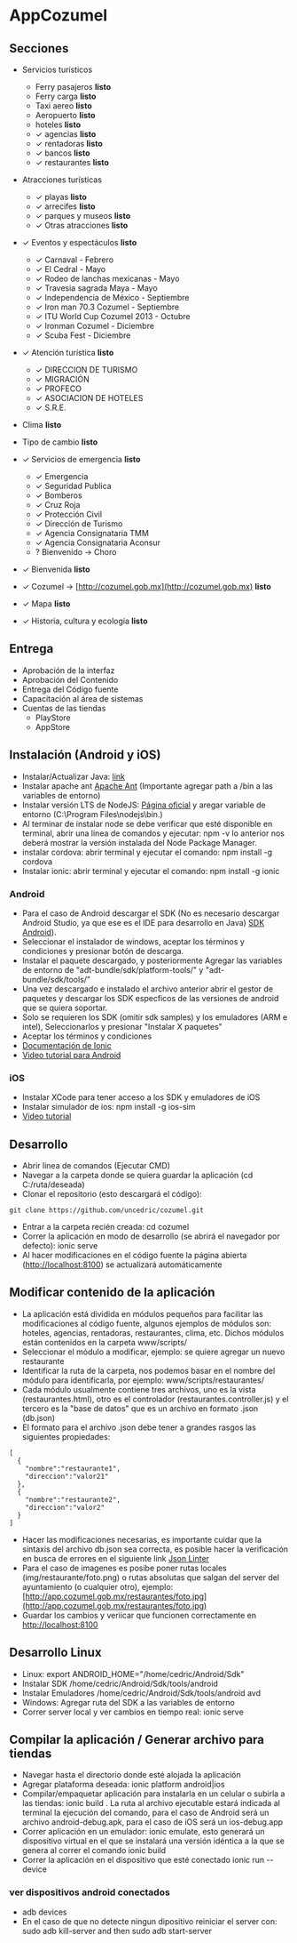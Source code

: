 # AppCozumel
## Secciones
- Servicios turísticos
  - Ferry pasajeros **listo**
  - Ferry carga **listo**
  - Taxi aereo **listo**
  - Aeropuerto **listo**
  - hoteles **listo**
  - ✓ agencias **listo**
  - ✓ rentadoras **listo**
  - ✓ bancos **listo**
  - ✓ restaurantes **listo**

- Atracciones turísticas
  - ✓ playas **listo**
  - ✓ arrecifes **listo**
  - ✓ parques y museos **listo**
  - ✓ Otras atracciones **listo**

- ✓ Eventos y espectáculos **listo**
  - ✓ Carnaval - Febrero
  - ✓ El Cedral - Mayo
  - ✓ Rodeo de lanchas mexicanas - Mayo
  - ✓ Travesia sagrada Maya - Mayo
  - ✓ Independencia de México - Septiembre
  - ✓ Iron man 70.3 Cozumel - Septiembre
  - ✓ ITU World Cup Cozumel 2013 - Octubre
  - ✓ Ironman Cozumel - Diciembre
  - ✓ Scuba Fest - Diciembre

- ✓ Atención turística **listo**
  - ✓ DIRECCION DE TURISMO
  - ✓ MIGRACIÓN
  - ✓ PROFECO
  - ✓ ASOCIACION DE HOTELES
  - ✓ S.R.E.

- Clima **listo**
- Tipo de cambio **listo**
- ✓ Servicios de emergencia **listo**
  - ✓ Emergencia
  - ✓ Seguridad Publica
  - ✓ Bomberos
  - ✓ Cruz Roja
  - ✓ Protección Civil
  - ✓ Dirección de Turismo
  - ✓ Agencia Consignataria TMM
  - ✓ Agencia Consignataria Aconsur
  - ? Bienvenido → Choro

- ✓ Bienvenida **listo**
- ✓ Cozumel → [http://cozumel.gob.mx](http://cozumel.gob.mx) **listo**
- ✓ Mapa **listo**
- ✓ Historia, cultura y ecología **listo**

## Entrega
- Aprobación de la interfaz
- Aprobación del Contenido
- Entrega del Código fuente
- Capacitación al área de sistemas
- Cuentas de las tiendas
  - PlayStore
  - AppStore

## Instalación (Android y iOS)
- Instalar/Actualizar Java: [link](http://www.oracle.com/technetwork/java/javase/downloads/jdk8-downloads-2133151.html)
- Instalar apache ant [Apache Ant](http://ant.apache.org/bindownload.cgi) (Importante agregar path a /bin a las variables de entorno)
- Instalar versión LTS de NodeJS: [Página oficial](http://nodejs.org) y aregar variable de entorno (C:\Program Files\nodejs\bin.)
- Al terminar de instalar node se debe verificar que esté disponible en terminal, abrir una linea de comandos y ejecutar: npm -v lo anterior nos deberá mostrar la versión instalada del Node Package Manager.
- instalar cordova: abrir terminal y ejecutar el comando: npm install -g cordova
- Instalar ionic: abrir terminal y ejecutar el comando: npm install -g ionic

### Android
- Para el caso de Android descargar el SDK (No es necesario descargar Android Studio, ya que ese es el IDE para desarrollo en Java) [SDK Android](http://developer.android.com/sdk/index.html#Other)).
- Seleccionar el instalador de windows, aceptar los términos y condiciones y presionar botón de descarga.
- Instalar el paquete descargado, y posteriormente Agregar las variables de entorno de "adt-bundle/sdk/platform-tools/" y "adt-bundle/sdk/tools/"
- Una vez descargado e instalado el archivo anterior abrir el gestor de paquetes y descargar los SDK especficos de las versiones de android que se quiera soportar.
- Solo se requieren los SDK (omitir sdk samples) y los emuladores (ARM e intel), Seleccionarlos y presionar "Instalar X paquetes"
- Aceptar los términos y condiciones
- [Documentación de Ionic](http://learn.ionicframework.com/videos/windows-android/)
- [Video tutorial para Android](https://www.youtube.com/watch?v=RNrNIHQ9cWo)

### iOS
- Instalar XCode para tener acceso a los SDK y emuladores de iOS
- Instalar simulador de ios: npm install -g ios-sim
- [Video tutorial](https://www.youtube.com/watch?v=1RQCjwnlTRk)

## Desarrollo
- Abrir linea de comandos (Ejecutar CMD)
- Navegar a la carpeta donde se quiera guardar la aplicación (cd C:/ruta/deseada)
- Clonar el repositorio (esto descargará el código):

```
git clone https://github.com/uncedric/cozumel.git
```

- Entrar a la carpeta recién creada: cd cozumel
- Correr la aplicación en modo de desarrollo (se abrirá el navegador por defecto): ionic serve
- Al hacer modificaciones en el código fuente la página abierta ([http://localhost:8100](http://localhost:8100)) se actualizará automáticamente

## Modificar contenido de la aplicación
- La aplicación está dividida en módulos pequeños para facilitar las modificaciones al código fuente, algunos ejemplos de módulos son: hoteles, agencias, rentadoras, restaurantes, clima, etc. Dichos módulos están contenidos en la carpeta www/scripts/
- Seleccionar el módulo a modificar, ejemplo: se quiere agregar un nuevo restaurante
- Identificar la ruta de la carpeta, nos podemos basar en el nombre del módulo para identificarla, por ejemplo: www/scripts/restaurantes/
- Cada módulo usualmente contiene tres archivos, uno es la vista (restaurantes.html), otro es el controlador (restaurantes.controller.js) y el tercero es la "base de datos" que es un archivo en formato .json (db.json)
- El formato para el archivo .json debe tener a grandes rasgos las siguientes propiedades:

```
[
  {
    "nombre":"restaurante1",
    "direccion":"valor21"
  },
  {
    "nombre":"restaurante2",
    "direccion":"valor2"
  }
]
```

- Hacer las modificaciones necesarias, es importante cuidar que la sintaxis del archivo db.json sea correcta, es posible hacer la verificación en busca de errores en el siguiente link [Json Linter](http://jsonlint.com/)
- Para el caso de imagenes es posibe poner rutas locales (img/restaurante/foto.png) o rutas absolutas que salgan del server del ayuntamiento (o cualquier otro), ejemplo: [http://app.cozumel.gob.mx/restaurantes/foto.jpg](http://app.cozumel.gob.mx/restaurantes/foto.jpg)
- Guardar los cambios y veriicar que funcionen correctamente en  [http://localhost:8100](http://localhost:8100)

## Desarrollo Linux
- Linux: export ANDROID_HOME="/home/cedric/Android/Sdk"
- Instalar SDK /home/cedric/Android/Sdk/tools/android
- Instalar Emuladores /home/cedric/Android/Sdk/tools/android avd
- Windows: Agregar ruta del SDK a las variables de entorno
- Correr server local y ver cambios en tiempo real: ionic serve

## Compilar la aplicación / Generar archivo para tiendas
- Navegar hasta el directorio donde esté alojada la aplicación
- Agregar plataforma deseada: ionic platform android|ios
- Compilar/empaquetar aplicación para instalarla en un celular o subirla a las tiendas: ionic build . La ruta al archivo ejecutable estará indicada al terminal la ejecución del comando, para el caso de Android será un archivo android-debug.apk, para el caso de iOS será un ios-debug.app
- Correr aplicación en un emulador: ionic emulate, esto generará un dispositivo virtual en el que se instalará una versión idéntica a la que se genera al correr el comando ionic build
- Correr la aplicación en el dispositivo que esté conectado ionic run --device

### ver dispositivos android conectados
- adb devices
- En el caso de que no detecte ningun dipositivo reiniciar el server con: sudo adb kill-server and then sudo adb start-server
